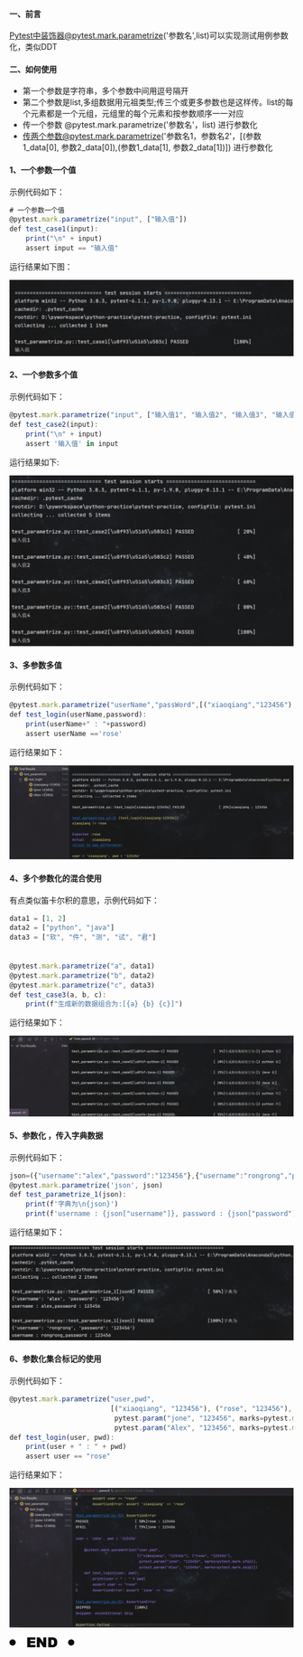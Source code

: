 #### **一、前言**

Pytest中装饰器@pytest.mark.parametrize('参数名',list)可以实现测试用例参数化，类似DDT

#### **二、如何使用**

- 第一个参数是字符串，多个参数中间用逗号隔开
- 第二个参数是list,多组数据用元祖类型;传三个或更多参数也是这样传。list的每个元素都是一个元组，元组里的每个元素和按参数顺序一一对应
- 传一个参数 @pytest.mark.parametrize('参数名'，list) 进行参数化
- 传两个参数@pytest.mark.parametrize('参数名1，参数名2'，[(参数1_data[0], 参数2_data[0]),(参数1_data[1], 参数2_data[1])]) 进行参数化

#### **1、一个参数一个值**

示例代码如下：

```javascript
# 一个参数一个值
@pytest.mark.parametrize("input", ["输入值"])
def test_case1(input):
    print("\n" + input)
    assert input == "输入值"
```



运行结果如下图：

![img](README/5orz4k5wg1.png)

#### **2、一个参数多个值**

示例代码如下：

```javascript
@pytest.mark.parametrize("input", ["输入值1", "输入值2", "输入值3", "输入值4", "输入值5"])
def test_case2(input):
    print("\n" + input)
    assert '输入值' in input
```



运行结果如下:

![img](README/u7cyzvhyl5.png)

#### **3、多参数多值**

示例代码如下：

```javascript
@pytest.mark.parametrize("userName","passWord",[("xiaoqiang","123456"),("rose","123456")("jone","123456")("Alex","123456")])
def test_login(userName,password):
    print(userName+" : "+password)
    assert userName =='rose'
```



运行结果如下：

![img](README/dtgtk8wqk7.png)

#### **4、多个参数化的混合使用**

有点类似笛卡尔积的意思，示例代码如下：

```javascript
data1 = [1, 2]
data2 = ["python", "java"]
data3 = ["软", "件", "测", "试", "君"]


@pytest.mark.parametrize("a", data1)
@pytest.mark.parametrize("b", data2)
@pytest.mark.parametrize("c", data3)
def test_case3(a, b, c):
    print(f"生成新的数据组合为:[{a} {b} {c}]")
```



运行结果如下：

![img](README/7wkm096urq.png)

#### **5、参数化 ，传入字典数据**

示例代码如下：

```javascript
json=({"username":"alex","password":"123456"},{"username":"rongrong","password":"123456"})
@pytest.mark.parametrize('json', json)
def test_parametrize_1(json):
    print(f'字典为\n{json}')
    print(f'username : {json["username"]}, password : {json["password"]}')
```



运行结果如下：

![img](README/8cs2y6sgif.png)

#### **6、参数化集合标记的使用**

示例代码如下：

```javascript
@pytest.mark.parametrize("user,pwd",
                         [("xiaoqiang", "123456"), ("rose", "123456"),
                          pytest.param("jone", "123456", marks=pytest.mark.xfail),
                          pytest.param("Alex", "123456", marks=pytest.mark.skip)])
def test_login(user, pwd):
    print(user + " : " + pwd)
    assert user == "rose"
```



运行结果如下：

![img](README/ic6cn2qfdq.png)

![img](README/pmvnxdth4p.png)